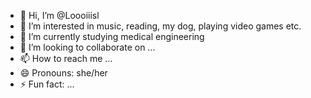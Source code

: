 - 👋 Hi, I’m @Loooiiisl
- 👀 I’m interested in music, reading, my dog, playing video games etc.
- 🌱 I’m currently studying medical engineering
- 💞️ I’m looking to collaborate on ...
- 📫 How to reach me ...
- 😄 Pronouns: she/her
- ⚡ Fun fact: ...

<!---
Loooiiisl/Loooiiisl is a ✨ special ✨ repository because its `README.md` (this file) appears on your GitHub profile.
You can click the Preview link to take a look at your changes.
--->
